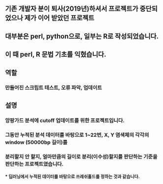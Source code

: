 ## 기존 개발자 분이 퇴사(2019년)하셔서 프로젝트가 중단되었으나 제가 이어 받았던 프로젝트
##
## 대부분은 perl, python으로, 일부는 R로 작성되었습니다.
## 이 때 perl, R 문법 기초를 익혔습니다.
##
## 역할
### 만들어진 스크립트 테스트, 오류 파악, 업데이트
##
## 설명
### 앙팡가드 분석에 cutoff 업데이트를 위한 프로젝트입니다.
### 그동안 누적된 분석 데이터를 바탕으로 1~22번, X, Y 염색체의 각각의 window (50000bp 길이)를
### 분리할지 안 할지, 얼마만큼의 길이로 분리(이수성)할지를 판단하는 기준을 판단하는 프로젝트였습니다.
#### * 딥러닝에서 누적된 데이터를 바탕으로 쓰레쉬홀드를 정하는 것과 같습니다.
